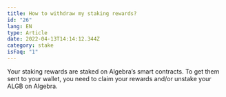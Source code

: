 ```yaml
---
title: How to withdraw my staking rewards?
id: "26"
lang: EN
type: Article
date: 2022-04-13T14:14:12.344Z
category: stake
isFaq: "1"
---
```

Your staking rewards are staked on Algebra’s smart contracts. To get them sent to your wallet, you need to claim your rewards and/or unstake your ALGB on Algebra.